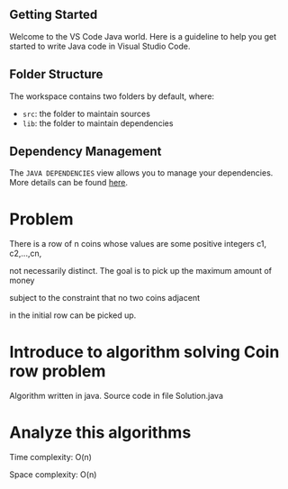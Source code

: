 ## Getting Started

Welcome to the VS Code Java world. Here is a guideline to help you get started to write Java code in Visual Studio Code.

## Folder Structure

The workspace contains two folders by default, where:

- `src`: the folder to maintain sources
- `lib`: the folder to maintain dependencies

## Dependency Management

The `JAVA DEPENDENCIES` view allows you to manage your dependencies. More details can be found [here](https://github.com/microsoft/vscode-java-pack/blob/master/release-notes/v0.9.0.md#work-with-jar-files-directly).


# Problem
There is a row of n coins whose values are some positive integers c1, c2,...,cn, 

not necessarily distinct. The goal is to pick up the maximum amount of money 

subject to the constraint that no two coins adjacent

in the initial row can be picked up.

# Introduce to algorithm solving Coin row problem

Algorithm written in java. Source code in file Solution.java


# Analyze this algorithms
Time complexity: O(n)

Space complexity: O(n)
